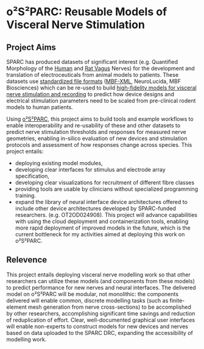 
# o²S²PARC: Reusable Models of Visceral Nerve Stimulation

## Project Aims

SPARC has produced datasets of significant interest (e.g. Quantified Morphology of the [Human](https://sparc.science/datasets/65?type=dataset) and 
[Rat Vagus](https://sparc.science/datasets/60?type=dataset) Nerves) for the development and translation of electroceuticals from animal models to patients. 
These datasets use [standardized file formats](https://www.biorxiv.org/content/10.1101/2020.09.22.306670v1.full) ([MBF-XML](https://www.incf.org/mbf-file-format-v-40), NeuroLucida, MBF Biosciences) which 
can be re-used to build [high-fidelity models for visceral nerve stimulation and recording](https://gitlab.unimelb.edu.au/lab-keast-osborne-release/ViNERS) to predict how device designs and electrical stimulation parameters 
need to be scaled from pre-clinical rodent models to human patients. 

Using [o²S²PARC](https://osparc.io/), this project aims to build tools and example workflows to enable interoperability and re-usability of these and other datasets to
predict nerve stimulation thresholds and responses for measured nerve geometries, enabling in-silico evaluation of new devices and stimulation protocols and assessment of how responses change across species. 
This project entails:
- deploying existing model modules, 
- developing clear interfaces for stimulus and electrode array specification, 
- developing clear visualizations for recruitment of different fibre classes
- providing tools are usable by clinicians without specialized programming training. 
- expand the library of neural interface device architectures offered to include other device architectures developed by SPARC-funded researchers. (e.g. OT2OD024908). This project will advance capabilities with using the cloud deployment and containerization tools, enabling more rapid deployment of improved models in the future, which is the current bottleneck for my activities aimed at deploying this work on o²S²PARC. 


## Relevence
This project entails deploying visceral nerve modelling work so that other researchers can utilize these models (and components from these models) to 
predict performance for new nerves and neural interfaces. The delivered model on o²S²PARC will be modular, not monolithic: 
the components delivered will enable common, discrete modelling tasks (such as finite-element mesh generation from nerve cross-sections) to be 
accomplished by other researchers, accomplishing significant time savings and reduction of reduplication of effort. Clear, well-documented graphical 
user interfaces will enable non-experts to construct models for new devices and nerves based on data uploaded to the SPARC DRC, expanding the
accessibility of modelling work. 

